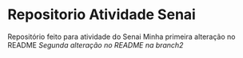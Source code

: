 # Repositorio Atividade Senai
 Repositório feito para atividade do Senai
 Minha primeira alteração no README
 *Segunda alteração no README na branch2*
 
